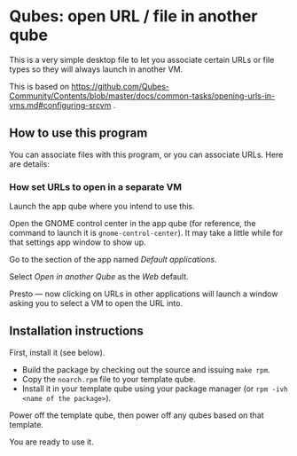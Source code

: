 # Qubes: open URL / file in another qube

This is a very simple desktop file to let you associate certain URLs or file types so they will always launch in another VM.

This is based on https://github.com/Qubes-Community/Contents/blob/master/docs/common-tasks/opening-urls-in-vms.md#configuring-srcvm .

## How to use this program

You can associate files with this program, or you can associate URLs.  Here are details:

### How set URLs to open in a separate VM

Launch the app qube where you intend to use this.

Open the GNOME control center in the app qube (for reference, the command to launch it is `gnome-control-center`).  It may take a little while for that settings app window to show up.

Go to the section of the app named *Default applications*.

Select *Open in another Qube* as the *Web* default.

Presto — now clicking on URLs in other applications will launch a window asking you to select a VM to open the URL into.


## Installation instructions

First, install it (see below).

* Build the package by checking out the source and issuing `make rpm`.
* Copy the `noarch.rpm` file to your template qube.
* Install it in your template qube using your package manager (or `rpm -ivh <name of the package>`).

Power off the template qube, then power off any qubes based on that template.

You are ready to use it.
